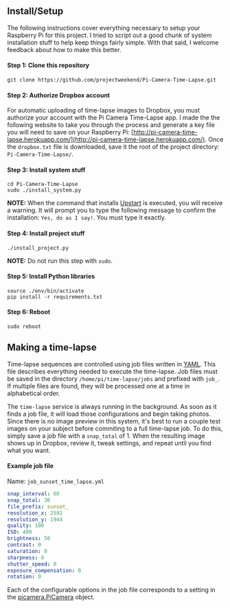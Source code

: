 ## Install/Setup
The following instructions cover everything necessary to setup your Raspberry Pi for this project. I tried to script out a good chunk of system installation stuff to help keep things fairly simple. With that said, I welcome feedback about how to make this better.

#### Step 1: Clone this repository

```
git clone https://github.com/projectweekend/Pi-Camera-Time-Lapse.git
```

#### Step 2: Authorize Dropbox account
For automatic uploading of time-lapse images to Dropbox, you must authorize your account with the Pi Camera Time-Lapse app. I made the the following website to take you through the process and generate a key file you will need to save on your Raspberry Pi: [http://pi-camera-time-lapse.herokuapp.com/](http://pi-camera-time-lapse.herokuapp.com/). Once the `dropbox.txt` file is downloaded, save it the root of the project directory: `Pi-Camera-Time-Lapse/`.

#### Step 3: Install system stuff

```
cd Pi-Camera-Time-Lapse
sudo ./install_system.py
```

**NOTE:** When the command that installs [Upstart](http://upstart.ubuntu.com/) is executed, you will receive a warning. It will prompt you to type the following message to confirm the installation: `Yes, do as I say!`. You must type it exactly.


#### Step 4: Install project stuff

```
./install_project.py
```

**NOTE:** Do not run this step with `sudo`.

#### Step 5: Install Python libraries

```
source ./env/bin/activate
pip install -r requirements.txt
```

#### Step 6: Reboot

```
sudo reboot
```

## Making a time-lapse

Time-lapse sequences are controlled using job files written in [YAML](http://en.wikipedia.org/wiki/YAML). This file describes everything needed to execute the time-lapse. Job files must be saved in the directory `/home/pi/time-lapse/jobs` and prefixed with `job_`. If multiple files are found, they will be processed one at a time in alphabetical order.

The `time-lapse` service is always running in the background. As soon as it finds a job file, it will load those configurations and begin taking photos. Since there is no image preview in this system, it's best to run a couple test images on your subject before commiting to a full time-lapse job. To do this, simply save a job file with a `snap_total` of 1. When the resulting image shows up in Dropbox, review it, tweak settings, and repeat until you find what you want.

#### Example job file

Name: `job_sunset_time_lapse.yml`

~~~yaml
snap_interval: 60
snap_total: 30
file_prefix: sunset_
resolution_x: 2592
resolution_y: 1944
quality: 100
ISO: 400
brightness: 50
contrast: 0
saturation: 0
sharpness: 0
shutter_speed: 0
exposure_compensation: 0
rotation: 0
~~~

Each of the configurable options in the job file corresponds to a setting in the [picamera.PiCamera](http://picamera.readthedocs.org/en/latest/api.html#picamera.PiCamera) object.
